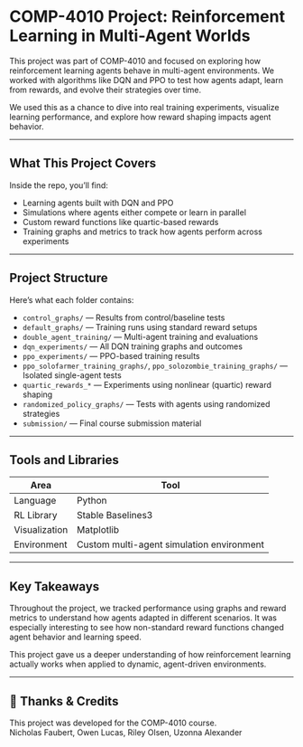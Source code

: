 # COMP-4010 Project: Reinforcement Learning in Multi-Agent Worlds

This project was part of COMP-4010 and focused on exploring how reinforcement learning agents behave in multi-agent environments. We worked with algorithms like DQN and PPO to test how agents adapt, learn from rewards, and evolve their strategies over time.

We used this as a chance to dive into real training experiments, visualize learning performance, and explore how reward shaping impacts agent behavior.

---

## What This Project Covers

Inside the repo, you’ll find:

- Learning agents built with DQN and PPO
- Simulations where agents either compete or learn in parallel
- Custom reward functions like quartic-based rewards
- Training graphs and metrics to track how agents perform across experiments

---

## Project Structure

Here’s what each folder contains:

- `control_graphs/` — Results from control/baseline tests
- `default_graphs/` — Training runs using standard reward setups
- `double_agent_training/` — Multi-agent training and evaluations
- `dqn_experiments/` — All DQN training graphs and outcomes
- `ppo_experiments/` — PPO-based training results
- `ppo_solofarmer_training_graphs/`, `ppo_solozombie_training_graphs/` — Isolated single-agent tests
- `quartic_rewards_*` — Experiments using nonlinear (quartic) reward shaping
- `randomized_policy_graphs/` — Tests with agents using randomized strategies
- `submission/` — Final course submission material

---

## Tools and Libraries

| Area | Tool |
|------|------|
| Language | Python |
| RL Library | Stable Baselines3 |
| Visualization | Matplotlib |
| Environment | Custom multi-agent simulation environment |

---

## Key Takeaways

Throughout the project, we tracked performance using graphs and reward metrics to understand how agents adapted in different scenarios. It was especially interesting to see how non-standard reward functions changed agent behavior and learning speed.

This project gave us a deeper understanding of how reinforcement learning actually works when applied to dynamic, agent-driven environments.

---



## 🤝 Thanks & Credits

This project was developed for the COMP-4010 course.  
Nicholas Faubert, Owen Lucas, Riley Olsen, Uzonna Alexander 
